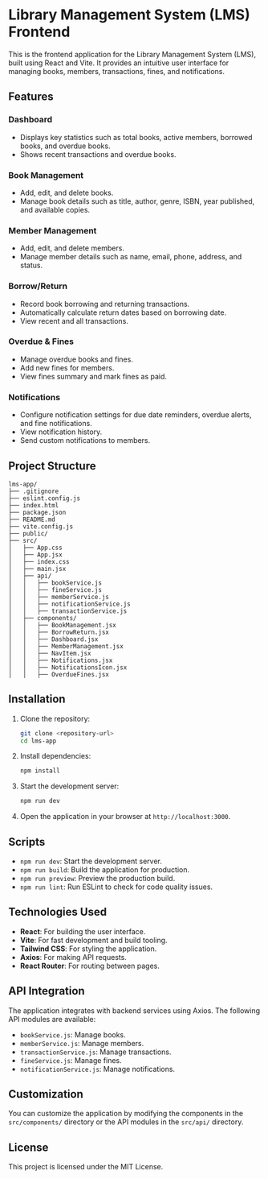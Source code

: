 # Library Management System (LMS) Frontend

This is the frontend application for the Library Management System (LMS), built using React and Vite. It provides an intuitive user interface for managing books, members, transactions, fines, and notifications.

## Features

### Dashboard
- Displays key statistics such as total books, active members, borrowed books, and overdue books.
- Shows recent transactions and overdue books.

### Book Management
- Add, edit, and delete books.
- Manage book details such as title, author, genre, ISBN, year published, and available copies.

### Member Management
- Add, edit, and delete members.
- Manage member details such as name, email, phone, address, and status.

### Borrow/Return
- Record book borrowing and returning transactions.
- Automatically calculate return dates based on borrowing date.
- View recent and all transactions.

### Overdue & Fines
- Manage overdue books and fines.
- Add new fines for members.
- View fines summary and mark fines as paid.

### Notifications
- Configure notification settings for due date reminders, overdue alerts, and fine notifications.
- View notification history.
- Send custom notifications to members.

## Project Structure

```
lms-app/
├── .gitignore
├── eslint.config.js
├── index.html
├── package.json
├── README.md
├── vite.config.js
├── public/
├── src/
│   ├── App.css
│   ├── App.jsx
│   ├── index.css
│   ├── main.jsx
│   ├── api/
│   │   ├── bookService.js
│   │   ├── fineService.js
│   │   ├── memberService.js
│   │   ├── notificationService.js
│   │   ├── transactionService.js
│   ├── components/
│   │   ├── BookManagement.jsx
│   │   ├── BorrowReturn.jsx
│   │   ├── Dashboard.jsx
│   │   ├── MemberManagement.jsx
│   │   ├── NavItem.jsx
│   │   ├── Notifications.jsx
│   │   ├── NotificationsIcon.jsx
│   │   ├── OverdueFines.jsx
```

## Installation

1. Clone the repository:
   ```sh
   git clone <repository-url>
   cd lms-app
   ```

2. Install dependencies:
   ```sh
   npm install
   ```

3. Start the development server:
   ```sh
   npm run dev
   ```

4. Open the application in your browser at `http://localhost:3000`.

## Scripts

- `npm run dev`: Start the development server.
- `npm run build`: Build the application for production.
- `npm run preview`: Preview the production build.
- `npm run lint`: Run ESLint to check for code quality issues.

## Technologies Used

- **React**: For building the user interface.
- **Vite**: For fast development and build tooling.
- **Tailwind CSS**: For styling the application.
- **Axios**: For making API requests.
- **React Router**: For routing between pages.

## API Integration

The application integrates with backend services using Axios. The following API modules are available:

- `bookService.js`: Manage books.
- `memberService.js`: Manage members.
- `transactionService.js`: Manage transactions.
- `fineService.js`: Manage fines.
- `notificationService.js`: Manage notifications.

## Customization

You can customize the application by modifying the components in the `src/components/` directory or the API modules in the `src/api/` directory.

## License

This project is licensed under the MIT License.
